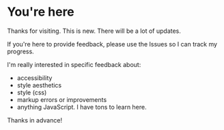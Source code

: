 # You're here
Thanks for visiting. This is new. There will be a lot of updates. 

If you're here to provide feedback, please use the Issues so I can track my progress. 

I'm really interested in specific feedback about:

- accessibility
- style aesthetics
- style (css)
- markup errors or improvements
- anything JavaScript. I have tons to learn here.

Thanks in advance!